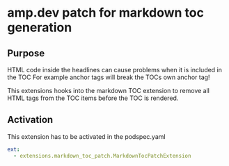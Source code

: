 # amp.dev patch for markdown toc generation


## Purpose

HTML code inside the headlines can cause problems when it is included in the TOC
For example anchor tags will break the TOCs own anchor tag!

This extensions hooks into the markdown TOC extension to remove all HTML tags
from the TOC items before the TOC is rendered.


## Activation

This extension has to be activated in the podspec.yaml

```yaml
ext:
  - extensions.markdown_toc_patch.MarkdownTocPatchExtension 
```
